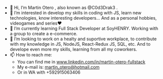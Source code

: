 - 👋 Hi, I’m Martin Otero  , also known as @C0d3Drak3 .
- 👀 I’m interested in develop my skills in coding with JS, learn new technologies, know interesting developers... And as a personal hobbies, videogames and series❤
- 🌱 I’m currently learning Full Stack Developer at SoyHENRY. Working with a group to create a e-commerce.
- 💞️ I’m looking to work on a healty and suportive workplace, to contribute with my knowledge in JS, NodeJS, React-Redux JS, SQL, etc. And to develope even more my skills, learning from all my coworkers. 
- 📫 How to reach me:
    - You can find me in www.linkedin.com/in/martin-otero-fullstack
    - My e-mail is: martin_otero@hotmail.com
    - Or in WA with +592915063406

<!---
C0d3Drak3/C0d3Drak3 is a ✨ special ✨ repository because its `README.md` (this file) appears on your GitHub profile.
You can click the Preview link to take a look at your changes.
--->
